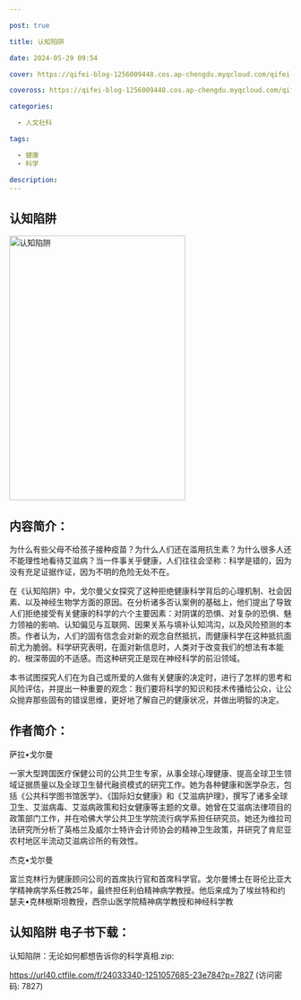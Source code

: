 ```yaml
---

post: true

title: 认知陷阱

date: 2024-05-29 09:54

cover: https://qifei-blog-1256009448.cos.ap-chengdu.myqcloud.com/qifei-blog/65c8c81d9f345e8d035a1f4f.jpg

coveross: https://qifei-blog-1256009448.cos.ap-chengdu.myqcloud.com/qifei-blog/65c8c81d9f345e8d035a1f4f.jpg

categories:

  - 人文社科

tags:

  - 健康
  - 科学

description:
---
```




## 认知陷阱
<img alt="认知陷阱 " class="aligncenter loaded" data-was-processed="true" decoding="async" fetchpriority="high" height="471" src="https://qifei-blog-1256009448.cos.ap-chengdu.myqcloud.com/qifei-blog/65c8c81d9f345e8d035a1f4f.jpg " style="cursor: zoom-in;" width="314"/>

## 内容简介：

为什么有些父母不给孩子接种疫苗？为什么人们还在滥用抗生素？为什么很多人还不能理性地看待艾滋病？当一件事关乎健康，人们往往会坚称：科学是错的，因为没有充足证据作证，因为不明的危险无处不在。

在《认知陷阱》中，戈尔曼父女探究了这种拒绝健康科学背后的心理机制、社会因素、以及神经生物学方面的原因。在分析诸多否认案例的基础上，他们提出了导致人们拒绝接受有关健康的科学的六个主要因素：对阴谋的恐惧、对复杂的恐惧、魅力领袖的影响、认知偏见与互联网、因果关系与填补认知鸿沟，以及风险预测的本质。作者认为，人们的固有信念会对新的观念自然抵抗，而健康科学在这种抵抗面前尤为脆弱。科学研究表明，在面对新信息时，人类对于改变我们的想法有本能的、根深蒂固的不适感。而这种研究正是现在神经科学的前沿领域。

本书试图探究人们在为自己或所爱的人做有关健康的决定时，进行了怎样的思考和风险评估，并提出一种重要的观念：我们要将科学的知识和技术传播给公众，让公众抛弃那些固有的错误思维，更好地了解自己的健康状况，并做出明智的决定。

## 作者简介：

萨拉•戈尔曼

一家大型跨国医疗保健公司的公共卫生专家，从事全球心理健康、提高全球卫生领域证据质量以及全球卫生替代融资模式的研究工作。她为各种健康和医学杂志，包括《公共科学图书馆医学》、《国际妇女健康》和《艾滋病护理》，撰写了诸多全球卫生、艾滋病毒、艾滋病政策和妇女健康等主题的文章。她曾在艾滋病法律项目的政策部门工作，并在哈佛大学公共卫生学院流行病学系担任研究员。她还为维拉司法研究所分析了英格兰及威尔士特许会计师协会的精神卫生政策，并研究了肯尼亚农村地区半流动艾滋病诊所的有效性。

杰克•戈尔曼

富兰克林行为健康顾问公司的首席执行官和首席科学官。戈尔曼博士在哥伦比亚大学精神病学系任教25年，最终担任利伯精神病学教授。他后来成为了埃丝特和约瑟夫•克林根斯坦教授，西奈山医学院精神病学教授和神经科学教

## 认知陷阱 电子书下载：



认知陷阱：无论如何都想告诉你的科学真相.zip: 

https://url40.ctfile.com/f/24033340-1251057685-23e784?p=7827 (访问密码: 7827)
